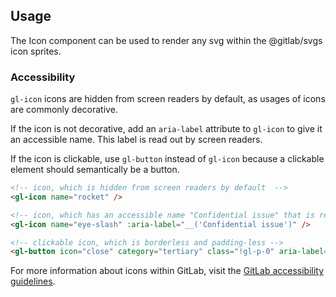## Usage

The Icon component can be used to render any svg within the @gitlab/svgs icon sprites.

### Accessibility

`gl-icon` icons are hidden from screen readers by default, as usages of icons are commonly decorative.

If the icon is not decorative, add an `aria-label` attribute to `gl-icon` to give it an accessible name.
This label is read out by screen readers.

If the icon is clickable, use `gl-button` instead of `gl-icon` because a clickable element should
semantically be a button.

```html
<!-- icon, which is hidden from screen readers by default  -->
<gl-icon name="rocket" />

<!-- icon, which has an accessible name "Confidential issue" that is read out by screen readers -->
<gl-icon name="eye-slash" :aria-label="__('Confidential issue')" />

<!-- clickable icon, which is borderless and padding-less -->
<gl-button icon="close" category="tertiary" class="!gl-p-0" aria-label="Close" />
```

For more information about icons within GitLab, visit the
[GitLab accessibility guidelines](https://docs.gitlab.com/ee/development/fe_guide/accessibility#icons).
